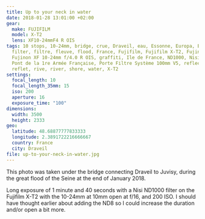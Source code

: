 ```yaml
---
title: Up to your neck in water
date: 2018-01-28 13:01:00 +02:00
gear:
  make: FUJIFILM
  model: X-T2
  lens: XF10-24mmF4 R OIS
tags: 10 stops, 10-24mm, bridge, crue, Draveil, eau, Essonne, Europa, Europe,
  filter, filtre, fleuve, flood, France, Fujifilm, Fujifilm X-T2, Fujinon,
  Fujinon XF 10-24mm f/4.0 R OIS, graffiti, Ile de France, ND1000, Nisi, pont,
  Pont de la 1re Armée Française, Porte Filtre Système 100mm V5, reflection,
  reflet, rive, river, shore, water, X-T2
settings:
  focal_length: 10
  focal_length_35mm: 15
  iso: 200
  aperture: 16
  exposure_time: "100"
dimensions:
  width: 3500
  height: 2333
geo:
  latitude: 48.68877777833333
  longitude: 2.3891722216666667
  country: France
  city: Draveil
file: up-to-your-neck-in-water.jpg
---
```


This photo was taken under the bridge connecting Draveil to Juvisy, during the great flood of the Seine at the end of January 2018.

Long exposure of 1 minute and 40 seconds with a Nisi ND1000 filter on the Fujifilm X-T2 with the 10-24mm at 10mm open at f/16, and 200 ISO. I should have thought earlier about adding the ND8 so I could increase the duration and/or open a bit more.
